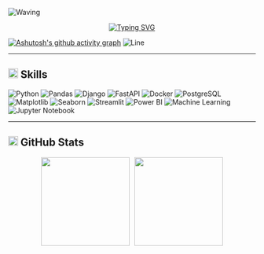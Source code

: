 ![Waving](https://capsule-render.vercel.app/api?type=waving&height=150&color=0000ff&textBg=false&fontColor=0000ff)

<div align="center">
  
[![Typing SVG](https://readme-typing-svg.demolab.com?font=Fira+Code&pause=1000&color=0000FF&center=true&vCenter=true&width=600&lines=Engenheiro+de+Software;Analista+de+Dados;Cientista+de+Dados;Engenheiro+de+Machine+Learning;Desenvolvedor+Backend)](https://git.io/typing-svg)

</div>

[![Ashutosh's github activity graph](https://github-readme-activity-graph.vercel.app/graph?username=apollo920&bg_color=000000&color=0000ff&line=0000ff&point=00aaff&area=true&hide_border=true)](https://github.com/ashutosh00710/github-readme-activity-graph)
![Line](https://raw.githubusercontent.com/apollo920/apollo920/main/assets/line-colors-ezgif.com-resize.gif)

---

## <img src="https://media2.giphy.com/media/QssGEmpkyEOhBCb7e1/giphy.gif?cid=ecf05e47a0n3gi1bfqntqmob8g9aid1oyj2wr3ds3mg700bl&rid=giphy.gif&ct=g" width="20px"> Skills  
![Python](https://img.shields.io/badge/-Python-3776AB?style=for-the-badge&logo=python&logoColor=white)  ![Pandas](https://img.shields.io/badge/-Pandas-150458?style=for-the-badge&logo=pandas&logoColor=white)  ![Django](https://img.shields.io/badge/-Django-092E20?style=for-the-badge&logo=django&logoColor=white)  ![FastAPI](https://img.shields.io/badge/-FastAPI-009688?style=for-the-badge&logo=fastapi&logoColor=white) ![Docker](https://img.shields.io/badge/-Docker-2496ED?style=for-the-badge&logo=docker&logoColor=white) ![PostgreSQL](https://img.shields.io/badge/-PostgreSQL-336791?style=for-the-badge&logo=postgresql&logoColor=white)  ![Matplotlib](https://img.shields.io/badge/-Matplotlib-11557c?style=for-the-badge&logo=plotly&logoColor=white)  ![Seaborn](https://img.shields.io/badge/-Seaborn-4c8cbf?style=for-the-badge&logo=python&logoColor=white)  ![Streamlit](https://img.shields.io/badge/-Streamlit-FF4B4B?style=for-the-badge&logo=streamlit&logoColor=white)  ![Power BI](https://img.shields.io/badge/-Power%20BI-F2C811?style=for-the-badge&logo=powerbi&logoColor=black)  ![Machine Learning](https://img.shields.io/badge/-Machine%20Learning-102230?style=for-the-badge&logo=tensorflow&logoColor=orange)  ![Jupyter Notebook](https://img.shields.io/badge/-Jupyter%20Notebook-F37626?style=for-the-badge&logo=jupyter&logoColor=white)  

---

## <img src="https://camo.githubusercontent.com/792339729babf55dc139ac8189abba7aa4ff21366eecda37b3f0c37200dfa871/68747470733a2f2f6d656469612e67697068792e636f6d2f6d656469612f6959384352426451584f444a5343455249722f67697068792e676966" width="20px"> GitHub Stats
<div align="center" style="display: flex; gap: 10px; justify-content: center;">

  <img height="180em" src="https://github-readme-stats.vercel.app/api?username=apollo920&show_icons=true&theme=tokyonight&title_color=0000ff&icon_color=00aaff&hide_border=true"/>  

  <img height="180em" src="https://github-readme-stats.vercel.app/api/top-langs/?username=apollo920&layout=compact&theme=tokyonight&title_color=0000ff&hide_border=true"/>

</div>


